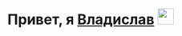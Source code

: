 <h1 align="center">Привет, я <a href="#" target="_blank">Владислав</a> 
<img src="https://github.com/blackcater/blackcater/raw/main/images/Hi.gif" height="32"/></h1>
<!--
**Kalachinskii/Kalachinskii** is a ✨ _special_ ✨ repository because its `README.md` (this file) appears on your GitHub profile.

Here are some ideas to get you started:

- 🔭 I’m currently working on ...
- 🌱 I’m currently learning ...
- 👯 I’m looking to collaborate on ...
- 🤔 I’m looking for help with ...
- 💬 Ask me about ...
- 📫 How to reach me: ...
- 😄 Pronouns: ...
- ⚡ Fun fact: ...
-->
